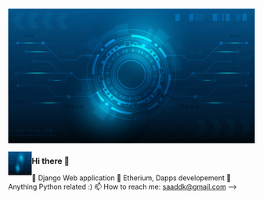 <img src='/vecteezy_technology-background-and-line-diagram-blue_6699636.jpg' alt="banner"></img>


<a href="url"><img src="/vecteezy_technology-background-and-line-diagram-blue_6699636.jpg" align="left" height="48" width="48" ></a>

### Hi there 👋


🔭 Django Web application
🌱 Etherium, Dapps developement
💬 Anything Python related :)
📫 How to reach me: saaddk@gmail.com
-->
